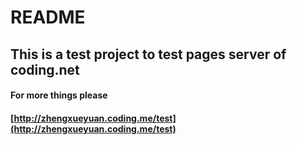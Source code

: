 # README
## This is a test project to test pages server of coding.net




#### For more things please 
#### [http://zhengxueyuan.coding.me/test](http://zhengxueyuan.coding.me/test)
